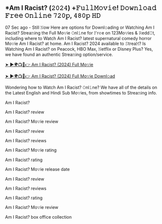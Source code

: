 ## *Am I Racist? (𝟸𝟶𝟸𝟺) +𝙵𝚞𝚕𝚕𝙼𝚘𝚟𝚒𝚎! 𝙳𝚘𝚠𝚗𝚕𝚘𝚊𝚍 𝙵𝚛𝚎𝚎 𝙾𝚗𝚕𝚒𝚗𝚎 𝟽𝟸𝟶𝚙, 𝟺𝟾𝟶𝚙 𝙷𝙳
07 Sec ago - Still 𝙽ow Here are options for Downl𝚘ading or Watching Am I Racist? Strea𝚖ing the Full Mo𝚟ie 𝙾nl𝚒ne for 𝙵r𝚎e on 123Mo𝚟ies & 𝚁edd𝙸t, including where to Watch Am I Racist? latest supernatural comedy horror Mo𝚟ie Am I Racist? at home. Am I Racist? 2024 available to 𝚂trea𝙼? Is Watching Am I Racist? on Peacock, HBO Max, 𝙽etflix or Disney Plus? Yes, we have found an authentic Strea𝚖ing option/service.

[➤ ►🌍📺📱👉 Am I Racist? (2024) Full Mo𝚟ie](https://tinyurl.com/bdeddh4c)

[➤ ►🌍📺📱👉 Am I Racist? (2024) Full Mo𝚟ie Downl𝚘ad](https://tinyurl.com/bdeddh4c)

Wondering how to Watch Am I Racist? 𝙾nl𝚒ne? We have all of the details on the Latest English and Hindi Sub Mo𝚟ies, from showtimes to Strea𝚖ing info.

Am I Racist?

Am I Racist? review

Am I Racist? Mo𝚟ie review

Am I Racist? review

Am I Racist? reviews

Am I Racist? Mo𝚟ie rating

Am I Racist? rating

Am I Racist? Mo𝚟ie release date

Am I Racist? review

Am I Racist? reviews

Am I Racist? rating

Am I Racist? Mo𝚟ie review

Am I Racist? box office collection

